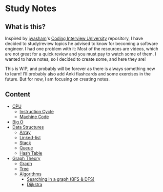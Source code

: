 # Study Notes

## What is this?

Inspired by [jwasham](https://github.com/jwasham)'s [Coding Interview University](https://github.com/jwasham/coding-interview-university) repository, I have decided to study/review topics he advised to know for becoming a software engineer. I had one problem with it: Most of the resources are videos, which are not great for a quick review and you must pay to watch some of them. I wanted to have notes, so I decided to create some, and here they are!



This is WIP, and probably will be forever as there is always something new to learn! I'll probably also add Anki flashcards and some exercises in the future. But for now, I am focusing on creating notes.

## Content

* [CPU](https://github.com/vostertag/study-notes/tree/master/CPU)  
  * [Instruction Cycle](https://github.com/vostertag/study-notes/blob/master/CPU/Instruction-cycle.md)
  * [Machine Code](https://github.com/vostertag/study-notes/blob/master/CPU/machine-code.md)
* [Big O](https://github.com/vostertag/study-notes/blob/master/Big%20O/big_o.md)
* [Data Structures](https://github.com/vostertag/study-notes/tree/master/Data%20Structures)
  * [Array](https://github.com/vostertag/study-notes/blob/master/Data%20Structures/Array/array.md)
  * [Linked-list](https://github.com/vostertag/study-notes/tree/master/Data%20Structures/Linked%20List/linkedlist.md)
  * [Stack](https://github.com/vostertag/study-notes/tree/master/Data%20Structures/Stack/stack.md)
  * [Queue](https://github.com/vostertag/study-notes/blob/master/Data%20Structures/Queue/queue.md)
  * [Hash Table](https://github.com/vostertag/study-notes/blob/master/Data%20Structures/Hash%20Table/hashtable.md)
* [Graph Theory](https://github.com/vostertag/study-notes/tree/master/Graph%20Theory)
  * [Graph](https://github.com/vostertag/study-notes/blob/master/Graph%20Theory/graph.md)
  * [Tree](https://github.com/vostertag/study-notes/blob/master/Graph%20Theory/tree.md)
  * [Algorithms](https://github.com/vostertag/study-notes/tree/master/Graph%20Theory/Algorithms)  
    * [Searching in a graph (BFS & DFS)](https://github.com/vostertag/study-notes/blob/master/Graph%20Theory/Algorithms/searches.md)
    * [Dijkstra](https://github.com/vostertag/study-notes/blob/master/Graph%20Theory/Algorithms/dijkstra.md)
